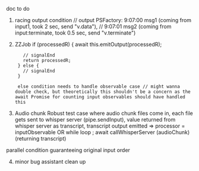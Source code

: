doc to do
1. racing output condition
// output PSFactory: 9:07:00 msg1 (coming from input1, took 2 sec, send "v.data"), 
                      // 9:07:01 msg2 (coming from input:terminate, took 0.5 sec, send "v.terminate")

2. ZZJob
if (processedR) {
          await this.emitOutput(processedR);

          // signalEnd
          return processedR;
        } else {
          // signalEnd
        }

        else condition needs to handle observable case // might wanna double check, but theoretically this shouldn't be a concern as the await Promise for counting input observables should have handled this

3. Audio chunk
Robust test case where audio chunk files come in, each file gets sent to whisper server (pipe.sendInput), value returned from whisper server as transcript, transcript output emitted => processor = inputObservable OR while loop ; await callWhisperServer (audioChunk) (returning transcript)

parallel condition guaranteeing original input order

4. minor bug assistant clean up